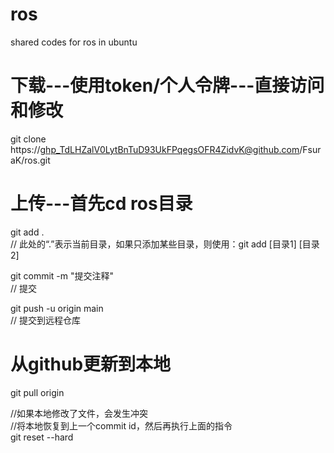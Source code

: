 # ros
shared codes for ros in ubuntu

# 下载---使用token/个人令牌---直接访问和修改
git clone https://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@github.com/FsuraK/ros.git

# 上传---首先cd ros目录
git add .  
// 此处的“.”表示当前目录，如果只添加某些目录，则使用：git add [目录1] [目录2]

git commit -m "提交注释"  
// 提交

git push -u origin main  
// 提交到远程仓库

# 从github更新到本地
git pull origin  

//如果本地修改了文件，会发生冲突  
//将本地恢复到上一个commit id，然后再执行上面的指令  
git reset --hard  




